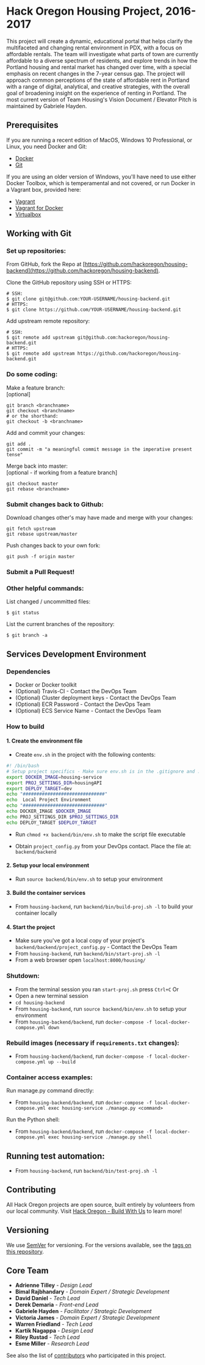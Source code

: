 # Hack Oregon Housing Project, 2016-2017
This project will create a dynamic, educational portal that helps clarify the multifaceted and changing rental environment in PDX, with a focus on affordable rentals. The team will investigate what parts of town are currently affordable to a diverse spectrum of residents, and explore trends in how the Portland housing and rental market has changed over time, with a special emphasis on recent changes in the 7-year census gap. The project will approach common perceptions of the state of affordable rent in Portland with a range of digital, analytical, and creative strategies, with the overall goal of broadening insight on the experience of renting in Portland.
The most current version of Team Housing's Vision Document / Elevator Pitch is maintained by Gabriele Hayden.

## Prerequisites

If you are running a recent edition of MacOS, Windows 10 Professional, or Linux, you need Docker and Git:

* [Docker](https://www.docker.com/products/overview)
* [Git](https://git-scm.com/)

If you are using an older version of Windows, you'll have need to use either Docker Toolbox, which is temperamental and not covered, or run Docker in a Vagrant box, provided here:

* [Vagrant](https://www.vagrantup.com/downloads.html)
* [Vagrant for Docker](https://github.com/JohnTasto/vagrant-for-docker)
* [Virtualbox](https://www.virtualbox.org/wiki/Downloads)

## Working with Git

### Set up repositories:

From GitHub, fork the Repo at [https://github.com/hackoregon/housing-backend](https://github.com/hackoregon/housing-backend).

Clone the GitHub repository using SSH or HTTPS:
```
# SSH:
$ git clone git@github.com:YOUR-USERNAME/housing-backend.git
# HTTPS:
$ git clone https://github.com/YOUR-USERNAME/housing-backend.git
```

Add upstream remote repository:
```
# SSH:
$ git remote add upstream git@github.com:hackoregon/housing-backend.git
# HTTPS:
$ git remote add upstream https://github.com/hackoregon/housing-backend.git
```

### Do some coding:

Make a feature branch:  
[optional]
```
git branch <branchname>
git checkout <branchname>
# or the shorthand:
git checkout -b <branchname>
```

Add and commit your changes:
```
git add .
git commit -m "a meaningful commit message in the imperative present tense"
```

Merge back into master:  
[optional - if working from a feature branch]
```
git checkout master
git rebase <branchname>
```

### Submit changes back to Github:

Download changes other's may have made and merge with your changes:
```
git fetch upstream
git rebase upstream/master
```

Push changes back to your own fork:
```
git push -f origin master
```

### Submit a Pull Request!

### Other helpful commands:

List changed / uncommitted files:
```
$ git status
```

List the current branches of the repository:
```
$ git branch -a
```

## Services Development Environment

### Dependencies

* Docker or Docker toolkit
* (Optional) Travis-CI - Contact the DevOps Team
* (Optional) Cluster deployment keys - Contact the DevOps Team
* (Optional) ECR Password - Contact the DevOps Team
* (Optional) ECS Service Name - Contact the DevOps Team

### How to build

#### 1. Create the environment file

* Create `env.sh` in the project with the following contents:

```bash
#! /bin/bash
# Setup project specifics - Make sure env.sh is in the .gitignore and .dockerignore
export DOCKER_IMAGE=housing-service
export PROJ_SETTINGS_DIR=housingAPI
export DEPLOY_TARGET=dev
echo "##############################"
echo  Local Project Environment
echo "##############################"
echo DOCKER_IMAGE $DOCKER_IMAGE
echo PROJ_SETTINGS_DIR $PROJ_SETTINGS_DIR
echo DEPLOY_TARGET $DEPLOY_TARGET
```

* Run `chmod +x backend/bin/env.sh` to make the script file executable

* Obtain `project_config.py` from your DevOps contact. Place the file at: `backend/backend`

#### 2. Setup your local environment

* Run `source backend/bin/env.sh` to setup your environment

#### 3. Build the container services

* From `housing-backend`, run `backend/bin/build-proj.sh -l` to build your container locally

#### 4. Start the project

* Make sure you've got a local copy of your project's `backend/backend/project_config.py` - Contact the DevOps Team
* From `housing-backend`, run `backend/bin/start-proj.sh -l`
* From a web browser open `localhost:8000/housing/`

### Shutdown:

* From the terminal session you ran `start-proj.sh` press `Ctrl+C`
Or
* Open a new terminal session
* `cd housing-backend`
* From `housing-backend`, run `source backend/bin/env.sh` to setup your environment
* From `housing-backend/backend`, run `docker-compose -f local-docker-compose.yml down`

### Rebuild images (necessary if `requirements.txt` changes):

* From `housing-backend/backend`, run `docker-compose -f local-docker-compose.yml up --build`

### Container access examples:

Run manage.py command directly:

* From `housing-backend/backend`, run `docker-compose -f local-docker-compose.yml exec housing-service ./manage.py <command>`

Run the Python shell:

* From `housing-backend/backend`, run `docker-compose -f local-docker-compose.yml exec housing-service ./manage.py shell`

## Running test automation:

* From `housing-backend`, run `backend/bin/test-proj.sh -l`

## Contributing

All Hack Oregon projects are open source, built entirely by volunteers from our local community. Visit [Hack Oregon - Build With Us](http://www.hackoregon.org/join/) to learn more!

## Versioning

We use [SemVer](http://semver.org/) for versioning. For the versions available, see the [tags on this repository](https://github.com/your/project/tags).

## Core Team

* **Adrienne Tilley** - *Design Lead*
* **Bimal Rajbhandary** - *Domain Expert / Strategic Development*
* **David Daniel** - *Tech Lead*
* **Derek Demaria** - *Front-end Lead*
* **Gabriele Hayden** - *Facilitator / Strategic Development*
* **Victoria James** - *Domain Expert / Strategic Development*
* **Warren Friedland** - *Tech Lead*
* **Kartik Nagappa** - *Design Lead*
* **Riley Rustad** - *Tech Lead*
* **Esme Miller** - *Research Lead*

See also the list of [contributors](https://github.com/hackoregon/housing-backend/contributors) who participated in this project.
